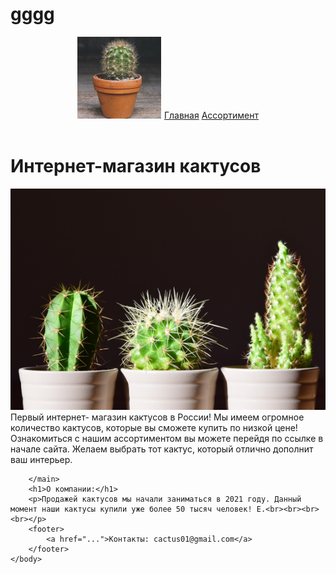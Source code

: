 # gggg
<html>
    <body>
        <header><p><img src="https://github.com/FrqkBan/gggg/blob/main/Кактус%201.png?raw=true"/>
        <a href="...">Главная</a>
        <a href="...">Ассортимент</a> </p></header>
        <main>
            <h1>Интернет-магазин кактусов</h1>
            <p><img src="https://github.com/FrqkBan/gggg/blob/main/кактус%202.png?raw=true"/>
             Первый интернет-
              магазин кактусов в
               России! Мы имеем
               огромное количество
               кактусов, которые вы
               cможете купить по
               низкой цене!
Ознакомиться с нашим ассортиментом вы
можете перейдя по ссылке в начале сайта.
Желаем выбрать тот кактус, который отлично
дополнит ваш интерьер.</p>
            
        </main>
        <h1>О компании:</h1>
        <p>Продажей кактусов мы начали заниматься в 2021 году. Данный момент наши кактусы купили уже более 50 тысяч человек! Е.<br><br><br><br></p>
        <footer>
            <a href="...">Контакты: cactus01@gmail.com</a>
        </footer>
    </body>
</html> 
